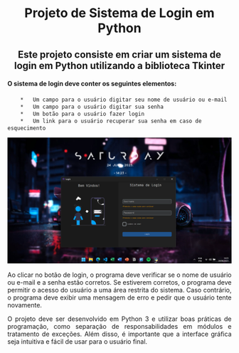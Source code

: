 <h1 align="center"> Projeto de Sistema de Login em Python </h1>

<h2 align="center"> 
    Este projeto consiste em criar um sistema de login em Python utilizando a biblioteca Tkinter
    <h4 align="justify"> 
        O sistema de login deve conter os seguintes elementos: 
    </h4>
</h2> 

```
    *   Um campo para o usuário digitar seu nome de usuário ou e-mail
    *   Um campo para o usuário digitar sua senha
    *   Um botão para o usuário fazer login
    *   Um link para o usuário recuperar sua senha em caso de esquecimento
```

<img alt="" src="images/readme.png"/>

<div>
    <p align="justify">
        Ao clicar no botão de login, o programa deve verificar se o nome de usuário ou e-mail e a senha estão corretos. Se estiverem corretos, o programa deve permitir o acesso do usuário a uma área restrita do sistema. Caso contrário, o programa deve exibir uma mensagem de erro e pedir que o usuário tente novamente.
    </p>
    <p align="justify">
        O projeto deve ser desenvolvido em Python 3 e utilizar boas práticas de programação, como separação de responsabilidades em módulos e tratamento de exceções. Além disso, é importante que a interface gráfica seja intuitiva e fácil de usar para o usuário final.
    </p>
</div>
